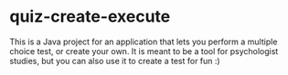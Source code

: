 # quiz-create-execute

This is a Java project for an application that lets you perform a multiple choice test, or create your own.
It is meant to be a tool for psychologist studies, but you can also use it to create a test for fun :)
